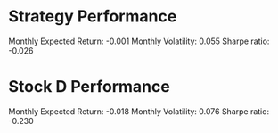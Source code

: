 # Strategy Performance
Monthly Expected Return: -0.001
Monthly Volatility: 0.055
Sharpe ratio: -0.026
# Stock D Performance
Monthly Expected Return: -0.018
Monthly Volatility: 0.076
Sharpe ratio: -0.230

